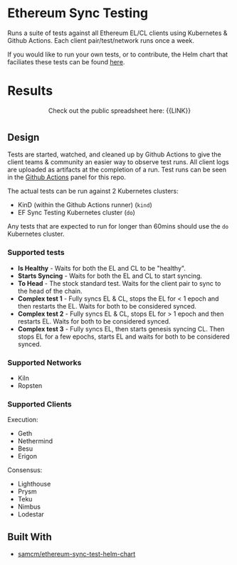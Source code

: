 # Ethereum Sync Testing
Runs a suite of tests against all Ethereum EL/CL clients using Kubernetes & Github Actions. Each client pair/test/network runs once a week.


If you would like to run your own tests, or to contribute, the Helm chart that faciliates these tests can be found [here](https://github.com/samcm/ethereum-sync-test-helm-chart).
# Results
<p align="center">
Check out the public spreadsheet here:
{{LINK}}
</p>

# 
## Design
Tests are started, watched, and cleaned up by Github Actions to give the client teams & community an easier way to observe test runs. All client logs are uploaded as artifacts at the completion of a run. Test runs can be seen in the [Github Actions](https://github.com/samcm/ethereum-sync-testing/actions) panel for this repo.

The actual tests can be run against 2 Kubernetes clusters:
- KinD (within the Github Actions runner) (`kind`)
- EF Sync Testing Kubernetes cluster (`do`)

Any tests that are expected to run for longer than 60mins should use the `do` Kubernetes cluster. 

### Supported tests
- **Is Healthy** - Waits for both the EL and CL to be "healthy".
- **Starts Syncing** - Waits for both the EL and CL to start syncing.
- **To Head** - The stock standard test. Waits for the client pair to sync to the head of the chain.
- **Complex test 1** - Fully syncs EL & CL, stops the EL for < 1 epoch and then restarts the EL. Waits for both to be considered synced.
- **Complex test 2** - Fully syncs EL & CL, stops EL for > 1 epoch and then restarts EL. Waits for both to be considered synced.
- **Complex test 3** - Fully syncs EL, then starts genesis syncing CL. Then stops EL for a few epochs, starts EL and waits for both to be considered synced.

### Supported Networks
- Kiln
- Ropsten

### Supported Clients
Execution:
- Geth
- Nethermind
- Besu
- Erigon

Consensus:
- Lighthouse
- Prysm
- Teku
- Nimbus
- Lodestar


## Built With

* [samcm/ethereum-sync-test-helm-chart](https://github.com/samcm/ethereum-sync-test-helm-chart)
